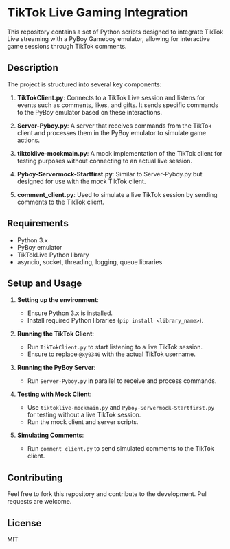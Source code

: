# TikTok Live Gaming Integration

This repository contains a set of Python scripts designed to integrate TikTok Live streaming with a PyBoy Gameboy emulator, allowing for interactive game sessions through TikTok comments. 

## Description

The project is structured into several key components:

1. **TikTokClient.py**: Connects to a TikTok Live session and listens for events such as comments, likes, and gifts. It sends specific commands to the PyBoy emulator based on these interactions.

2. **Server-Pyboy.py**: A server that receives commands from the TikTok client and processes them in the PyBoy emulator to simulate game actions.

3. **tiktoklive-mockmain.py**: A mock implementation of the TikTok client for testing purposes without connecting to an actual live session.

4. **Pyboy-Servermock-Startfirst.py**: Similar to Server-Pyboy.py but designed for use with the mock TikTok client.

5. **comment_client.py**: Used to simulate a live TikTok session by sending comments to the TikTok client.

## Requirements

- Python 3.x
- PyBoy emulator
- TikTokLive Python library
- asyncio, socket, threading, logging, queue libraries

## Setup and Usage

1. **Setting up the environment**: 
   - Ensure Python 3.x is installed.
   - Install required Python libraries (`pip install <library_name>`).

2. **Running the TikTok Client**:
   - Run `TikTokClient.py` to start listening to a live TikTok session.
   - Ensure to replace `@xy0340` with the actual TikTok username.

3. **Running the PyBoy Server**:
   - Run `Server-Pyboy.py` in parallel to receive and process commands.

4. **Testing with Mock Client**:
   - Use `tiktoklive-mockmain.py` and `Pyboy-Servermock-Startfirst.py` for testing without a live TikTok session.
   - Run the mock client and server scripts.

5. **Simulating Comments**:
   - Run `comment_client.py` to send simulated comments to the TikTok client.

## Contributing

Feel free to fork this repository and contribute to the development. Pull requests are welcome.

## License

MIT
